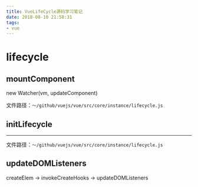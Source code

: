```yaml
---
title: VueLifeCycle源码学习笔记
date: 2018-08-10 21:58:31
tags: 
- vue
---
```

# lifecycle

## mountComponent

new Watcher(vm, updateComponent)

文件路径：`～/github/vuejs/vue/src/core/instance/lifecycle.js`


## initLifecycle

---

文件路径：`～/github/vuejs/vue/src/core/instance/lifecycle.js`

## updateDOMListeners

createElem
    -> invokeCreateHooks
        -> updateDOMListeners

